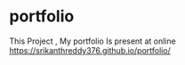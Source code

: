 # portfolio
This Project , My portfolio Is present at online https://srikanthreddy376.github.io/portfolio/
